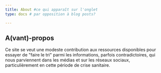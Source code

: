 ```yaml
---
title: About #ce qui apparaît sur l'onglet
type: docs # par opposition à blog posts?

---
```


## A(vant)-propos


Ce site se veut une modeste contribution aux ressources disponibles pour essayer de "faire le tri" parmi les informations, parfois contradictoires, qui nous parviennent dans les médias et sur les réseaux sociaux, particulièrement en cette période de crise sanitaire.

